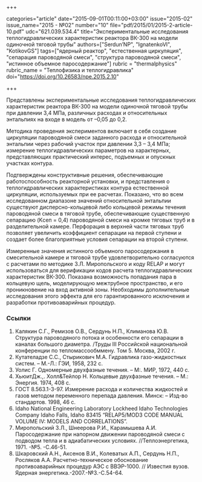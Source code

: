 +++

categories="article"
date="2015-09-01T00:11:00+03:00"
issue="2015-02"
issue_name="2015 - №02"
number="10"
file="pdf/2015/01/2015-2-article-10.pdf"
udc="621.039.534.4"
title="Экспериментальные исследования теплогидравлических характеристик реактора ВК-300 на модели одиночной тяговой трубы"
authors=["Serdun’NP", "IgnatenkoVI", "KotikovGS"]
tags=["ядерный реактор", "естественная циркуляция", "сепарация пароводяной смеси", "структура пароводяной смеси", "истинное объемное паросодержание"]
rubric = "thermalphysics"
rubric_name = "Теплофизика и теплогидравлика"
doi="https://doi.org/10.26583/npe.2015.2.10"

+++

Представлены экспериментальные исследования теплогидравлических характеристик реактора ВК-300 на модели одиночной тяговой трубы при давлении 3,4 МПа, различных расходах и относительных энтальпиях на входе в модель от –0,05 до 0,2.

Методика проведения экспериментов включает в себя создание циркуляции пароводяной смеси заданного расхода и относительной энтальпии через рабочий участок при давлении 3,3 – 3,4 МПа; измерение теплогидравлических параметров на характерных, представляющих практический интерес, подъемных и опускных участках контура.

Подтверждены конструктивные решения, обеспечивающие работоспособность реакторной установки, и представления о теплогидравлических характеристиках контура естественной циркуляции, используемых при ее расчетах. Показано, что во всем исследованном диапазоне значений относительной энтальпии существуют дисперсно-кольцевой либо кольцевой режимы течения пароводяной смеси в тяговой трубе, обеспечивающие существенную сепарацию (Kсеп = 0,4) пароводяной смеси на кромке тяговых труб и в разделительной камере. Перфорация в верхней части тяговых труб позволяет увеличить коэффициент сепарации на первой ступени и создает более благоприятные условия сепарации на второй ступени.

Измеренные значения истинного объемного паросодержания в смесительной камере и тяговой трубе удовлетворительно согласуются с расчетами по методике З.Л. Миропольского и коду RELAP и могут использоваться для верификации кодов расчета теплогидравлических характеристик ВК-300. Показана возможность попадания пара в кольцевую щель, моделирующую межтрубное пространство, и его проникновение на вход активной зоны. Необходимы дополнительные исследования этого эффекта для его гарантированного исключения и разработки противоаварийных процедур.

### Ссылки

1. Калякин С.Г., Ремизов О.В., Сердунь Н.П., Климанова Ю.В. Структура пароводяного потока и особенности его сепарации в каналах большого диаметра. /Труды III Российской национальной конференции по тепломассообммену. Том 5. Москва, 2002 г.
2. Кутателадзе С.С., Стырикович М.А. Гидравлика газо-жидкостных систем. – М.-Л.: ГЭИ, 1958, 232 с.
3. Уолис Г. Одномерные двухфазные течения. – М:. МИР, 1972, 440 с.
4. ХьюитДж.,. Холл&Тейлор Н. Кольцевые двухфазные течения. – М.: Энергия. 1974, 408 с.
5. ГОСТ 8.563.1-3-97. Измерение расхода и количества жидкостей и газов методом переменного перепада давления. Минск: – Изд-во стандартов. 1998, 46 с.
6. Idaho National Engineering Laboratory Lockheed Idaho Technologies Company Idaho Falls, Idaho 83415 “RELAP5/MOD3 CODE MANUAL VOLUME IV: MODELS AND CORRELATIONS”.
7. Миропольский З.Л., Шнеерова Р.И., Карамышева А.И. Паросодержание при напорном движении пароводяной смеси с подводом тепла и в адиабатических условиях. //Теплоэнергетика, 1971. -№5. -С.46-51.
8. Шкаровский А.Н., Аксенов В.И., Колеватых А.П., Сердунь Н.П., Росляков А.А. Расчетно-техническое обоснование противоаварийных процедур АЭС с ВВЭР-1000. // Известия вузов. Ядерная энергетика.-2007.-№3.-С.54-64.